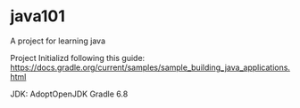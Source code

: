 # java101
A project for learning java

Project Initializd following this guide: https://docs.gradle.org/current/samples/sample_building_java_applications.html

JDK: AdoptOpenJDK
Gradle 6.8
